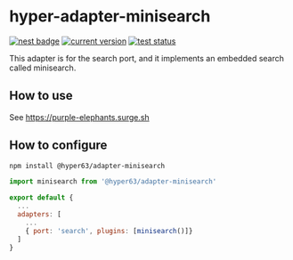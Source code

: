 # hyper-adapter-minisearch

[![nest badge](https://nest.land/badge.svg)](https://nest.land/package/hyper-adapter-minisearch)
[![current version](https://img.shields.io/github/tag/hyper63/hyper-adapter-minisearch)](https://github.com/hyper63/hyper-adapter-minisearch/tags/)
[![test status](https://github.com/hyper63/hyper-adapter-minisearch/workflows/.github/workflows/test.yml/badge.svg)](https://github.com/hyper63/hyper-adapter-minisearch/actions/workflows/test.yml)

This adapter is for the search port, and it implements an embedded search called
minisearch.

## How to use

See https://purple-elephants.surge.sh

## How to configure

```sh
npm install @hyper63/adapter-minisearch
```

```js
import minisearch from '@hyper63/adapter-minisearch'

export default {
  ...
  adapters: [
    ...
    { port: 'search', plugins: [minisearch()]}
  ]
}
```
